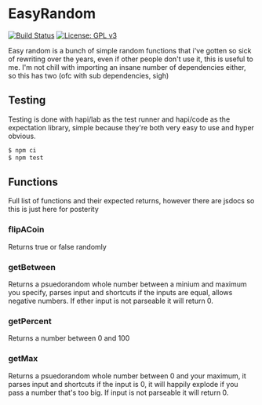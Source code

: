 # EasyRandom
[![Build Status](https://travis-ci.org/ctrlaltcookie/easyrandom.svg?branch=master)](https://travis-ci.org/ctrlaltcookie/easyrandom)
[![License: GPL v3](https://img.shields.io/badge/License-GPLv3-blue.svg)](https://www.gnu.org/licenses/gpl-3.0)

Easy random is a bunch of simple random functions that i've gotten so sick of rewriting over the years, even if other people don't use it, this is useful to me. I'm not chill with importing an insane number of dependencies either, so this has two (ofc with sub dependencies, sigh)

## Testing

Testing is done with hapi/lab as the test runner and hapi/code as the expectation library, simple because they're both very easy to use and hyper obvious.

```bash
$ npm ci
$ npm test
```

## Functions

Full list of functions and their expected returns, however there are jsdocs so this is just here for posterity

### flipACoin

Returns true or false randomly

### getBetween

Returns a psuedorandom whole number between a minium and maximum you specify, parses input and shortcuts if the inputs are equal, allows negative numbers. If ether input is not parseable it will return 0.

### getPercent

Returns a number between 0 and 100

### getMax

Returns a psuedorandom whole number between 0 and your maximum, it parses input and shortcuts if the input is 0, it will happily explode if you pass a number that's too big. If input is not parseable it will return 0.
